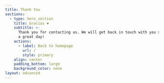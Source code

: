 ```yaml
---
title: Thank You
sections:
  - type: hero_section
    title: Gracias ❤
    subtitle: >-
      Thank you for contacting us. We will get back in touch with you soon. Have
      a great day!
    actions:
      - label: Back to homepage
        url: /
        style: primary
    align: center
    padding_bottom: large
    background_color: none
layout: advanced
---
```

